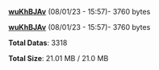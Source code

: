 [**wuKhBJAv**](/data/wuKhBJAv.txt) (08/01/23 - 15:57)- 3760 bytes

[**wuKhBJAv**](/data/wuKhBJAv.txt) (08/01/23 - 15:57)- 3760 bytes

**Total Datas**: 3318

**Total Size**: 21.01 MB / 21.0 MB